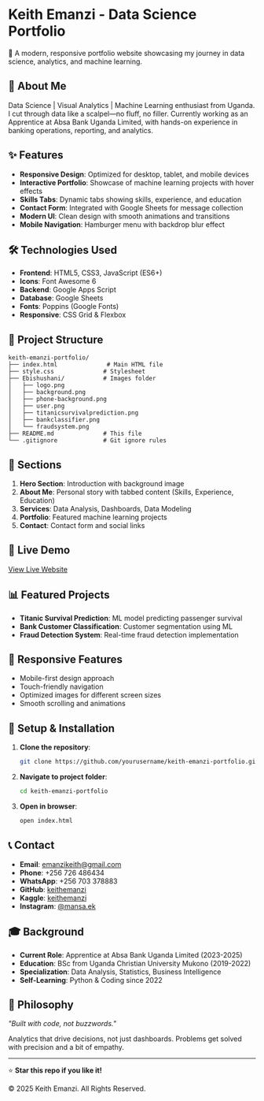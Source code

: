 # Keith Emanzi - Data Science Portfolio

🚀 A modern, responsive portfolio website showcasing my journey in data science, analytics, and machine learning.

## 🎯 About Me

Data Science | Visual Analytics | Machine Learning enthusiast from Uganda. I cut through data like a scalpel—no fluff, no filler. Currently working as an Apprentice at Absa Bank Uganda Limited, with hands-on experience in banking operations, reporting, and analytics.

## ✨ Features

- **Responsive Design**: Optimized for desktop, tablet, and mobile devices
- **Interactive Portfolio**: Showcase of machine learning projects with hover effects
- **Skills Tabs**: Dynamic tabs showing skills, experience, and education
- **Contact Form**: Integrated with Google Sheets for message collection
- **Modern UI**: Clean design with smooth animations and transitions
- **Mobile Navigation**: Hamburger menu with backdrop blur effect

## 🛠️ Technologies Used

- **Frontend**: HTML5, CSS3, JavaScript (ES6+)
- **Icons**: Font Awesome 6
- **Backend**: Google Apps Script
- **Database**: Google Sheets
- **Fonts**: Poppins (Google Fonts)
- **Responsive**: CSS Grid & Flexbox

## 📁 Project Structure

```
keith-emanzi-portfolio/
├── index.html              # Main HTML file
├── style.css              # Stylesheet
├── Ebishushani/           # Images folder
│   ├── logo.png
│   ├── background.png
│   ├── phone-background.png
│   ├── user.png
│   ├── titanicsurvivalprediction.png
│   ├── bankclassifier.png
│   └── fraudsystem.png
├── README.md              # This file
└── .gitignore             # Git ignore rules
```

## 🎨 Sections

1. **Hero Section**: Introduction with background image
2. **About Me**: Personal story with tabbed content (Skills, Experience, Education)
3. **Services**: Data Analysis, Dashboards, Data Modeling
4. **Portfolio**: Featured machine learning projects
5. **Contact**: Contact form and social links

## 🚀 Live Demo

[View Live Website](https://keithemanzi.github.io/keith-emanzi-portfolio)

## 📊 Featured Projects

- **Titanic Survival Prediction**: ML model predicting passenger survival
- **Bank Customer Classification**: Customer segmentation using ML
- **Fraud Detection System**: Real-time fraud detection implementation

## 📱 Responsive Features

- Mobile-first design approach
- Touch-friendly navigation
- Optimized images for different screen sizes
- Smooth scrolling and animations

## 🔧 Setup & Installation

1. **Clone the repository**:
   ```bash
   git clone https://github.com/yourusername/keith-emanzi-portfolio.git
   ```

2. **Navigate to project folder**:
   ```bash
   cd keith-emanzi-portfolio
   ```

3. **Open in browser**:
   ```bash
   open index.html
   ```

## 📞 Contact

- **Email**: emanzikeith@gmail.com
- **Phone**: +256 726 486434
- **WhatsApp**: +256 703 378883
- **GitHub**: [keithemanzi](https://github.com/keithemanzi)
- **Kaggle**: [keithemanzi](https://www.kaggle.com/keithemanzi)
- **Instagram**: [@mansa.ek](https://www.instagram.com/mansa.ek/)

## 🎓 Background

- **Current Role**: Apprentice at Absa Bank Uganda Limited (2023-2025)
- **Education**: BSc from Uganda Christian University Mukono (2019-2022)
- **Specialization**: Data Analysis, Statistics, Business Intelligence
- **Self-Learning**: Python & Coding since 2022

## 🌟 Philosophy

*"Built with code, not buzzwords."*

Analytics that drive decisions, not just dashboards. Problems get solved with precision and a bit of empathy.

---

⭐ **Star this repo if you like it!**

© 2025 Keith Emanzi. All Rights Reserved.

